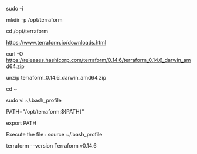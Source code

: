 sudo -i

mkdir -p /opt/terraform

cd /opt/terraform

https://www.terraform.io/downloads.html

curl -O  https://releases.hashicorp.com/terraform/0.14.6/terraform_0.14.6_darwin_amd64.zip

unzip terraform_0.14.6_darwin_amd64.zip

cd ~

sudo vi ~/.bash_profile

PATH="/opt/terraform:${PATH}"

export PATH

Execute the file : source ~/.bash_profile

terraform --version
Terraform v0.14.6

